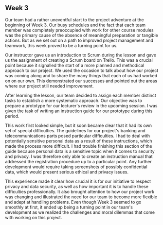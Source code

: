 ## Week 3

Our team had a rather uneventful start to the project adventure at the beginning of Week 3. Our busy schedules and the fact that each team member was completely preoccupied with work for other course modules was the primary cause of the absence of meaningful preparation or tangible actions. But as we set out on a path to improved project management and teamwork, this week proved to be a turning point for us.

Our instructor gave us an introduction to Scrum during the lesson and gave us the assignment of creating a Scrum board on Trello. This was a crucial point because it signalled the start of a more planned and methodical approach to our project. We used the occasion to talk about how our project was coming along and to share the many things that each of us had worked on on our own. This demonstrated our successes and pointed out the areas where our project still needed improvement.

After learning the lesson, our team decided to assign each member distinct tasks to establish a more systematic approach. Our objective was to prepare a prototype for our lecturer's review in the upcoming session. I was given the task of writing an instruction guide for our prototype during this period.

This work first looked simple, but it soon became clear that it had its own set of special difficulties. The guidelines for our project's banking and telecommunications parts posed particular difficulties. I had to deal with potentially sensitive personal data as a result of these instructions, which made the process more difficult. I had trouble finishing this section of the guide because personal data is a sensitive topic when it comes to security and privacy. I was therefore only able to create an instruction manual that addressed the registration procedure up to a particular point. Any further development would require taking screenshots of possibly confidential data, which would present serious ethical and privacy issues.

This experience made it clear how crucial it is for our initiative to respect privacy and data security, as well as how important it is to handle these difficulties professionally. It also brought attention to how our project work was changing and illustrated the need for our team to become more flexible and adept at handling problems. Even though Week 3 seemed to go smoothly at first, it ended up being a turning point in our team's development as we realized the challenges and moral dilemmas that come with working on this project.
